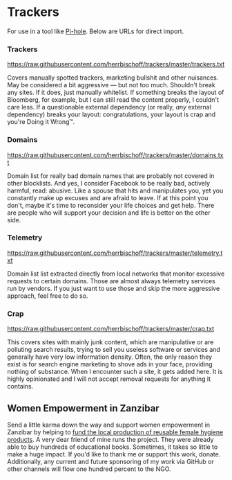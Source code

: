 # Trackers

For use in a tool like [Pi-hole](https://pi-hole.net). Below are URLs for 
direct import.

### Trackers
<https://raw.githubusercontent.com/herrbischoff/trackers/master/trackers.txt>

Covers manually spotted trackers, marketing bullshit and other nuisances. May 
be considered a bit aggressive — but not too much. Shouldn't break any sites. 
If it does, just manually whitelist. If something breaks the layout of 
Bloomberg, for example, but I can still read the content properly, I couldn't 
care less. If a questionable external dependency (or really, *any* external 
dependency) breaks your layout: congratulations, your layout is crap and you're 
Doing it Wrong™.

### Domains
<https://raw.githubusercontent.com/herrbischoff/trackers/master/domains.txt>

Domain list for really bad domain names that are probably not covered in other 
blocklists. And yes, I consider Facebook to be really bad, actively harmful, 
read: abusive. Like a spouse that hits and manipulates you, yet you constantly 
make up excuses and are afraid to leave. If at this point you don't, maybe it's 
time to reconsider your life choices and get help. There are people who will 
support your decision and life is better on the other side.

### Telemetry
<https://raw.githubusercontent.com/herrbischoff/trackers/master/telemetry.txt>

Domain list list extracted directly from local networks that monitor excessive 
requests to certain domains. Those are almost always telemetry services run by 
vendors. If you just want to use those and skip the more aggressive approach, 
feel free to do so.

### Crap
<https://raw.githubusercontent.com/herrbischoff/trackers/master/crap.txt>

This covers sites with mainly junk content, which are manipulative or are 
polluting search results, trying to sell you useless software or services and 
generally have very low information density. Often, the only reason they exist 
is for search engine marketing to shove ads in your face, providing nothing of 
substance. When I encounter such a site, it gets added here. It is highly 
opinionated and I will not accept removal requests for anything it contains.

## Women Empowerment in Zanzibar

Send a little karma down the way and support women empowerment in Zanzibar by 
helping to [fund the local production of reusable female hygiene 
products](https://www.gofundme.com/f/women-empowerment-in-zanzibar). A very 
dear friend of mine runs the project. They were already able to buy hundreds of 
educational books. Sometimes, it takes so little to make a huge impact. If 
you'd like to thank me or support this work, donate. Additionally, any current 
and future sponsoring of my work via GitHub or other channels will flow one 
hundred percent to the NGO.

